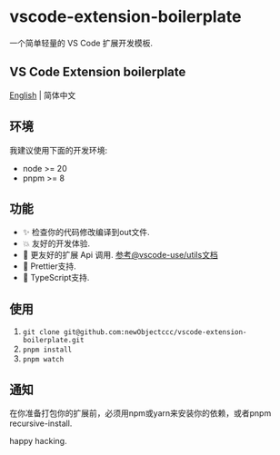 # vscode-extension-boilerplate

一个简单轻量的 VS Code 扩展开发模板.

## VS Code Extension boilerplate

[English](https://github.com/newObjectccc/vscode-extension-boilerplate/blob/main/README.md) | 简体中文

## 环境

我建议使用下面的开发环境:
- node >= 20
- pnpm >= 8

## 功能

- ✨ 检查你的代码修改编译到out文件.
- 💥 友好的开发体验.
- 💫 更友好的扩展 Api 调用. [参考@vscode-use/utils文档](https://github.com/vscode-use/utils/blob/main/README_zh.md)
- 🧨 Prettier支持.
- 💖 TypeScript支持.

## 使用

1. `git clone git@github.com:newObjectccc/vscode-extension-boilerplate.git`
2. `pnpm install`
3. `pnpm watch`

## 通知

在你准备打包你的扩展前，必须用npm或yarn来安装你的依赖，或者pnpm recursive-install.

happy hacking.
